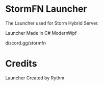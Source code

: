 # StormFN Launcher
The Launcher used for Storm Hybrid Server.

Launcher Made in C# ModernWpf

discord.gg/stormfn

# Credits
Launcher Created by Rythm
